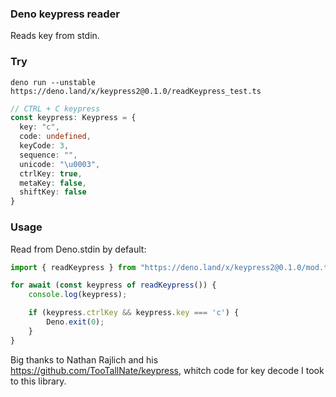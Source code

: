 ### Deno keypress reader

Reads key from stdin.

### Try

```deno run --unstable https://deno.land/x/keypress2@0.1.0/readKeypress_test.ts```

```ts
// CTRL + C keypress
const keypress: Keypress = {
  key: "c",
  code: undefined,
  keyCode: 3,
  sequence: "",
  unicode: "\u0003",
  ctrlKey: true,
  metaKey: false,
  shiftKey: false
}
```

### Usage

Read from Deno.stdin by default:

```ts
import { readKeypress } from "https://deno.land/x/keypress2@0.1.0/mod.ts";

for await (const keypress of readKeypress()) {
    console.log(keypress);

    if (keypress.ctrlKey && keypress.key === 'c') {
        Deno.exit(0);
    }
}
```


Big thanks to Nathan Rajlich and his https://github.com/TooTallNate/keypress, whitch code for key decode I took to this library.

